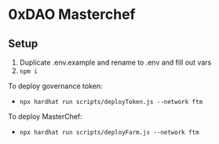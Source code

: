 # 0xDAO Masterchef

## Setup
1. Duplicate .env.example and rename to .env and fill out vars
2. `npm i`

To deploy governance token:
* `npx hardhat run scripts/deployToken.js --network ftm`

To deploy MasterChef:
* `npx hardhat run scripts/deployFarm.js --network ftm`